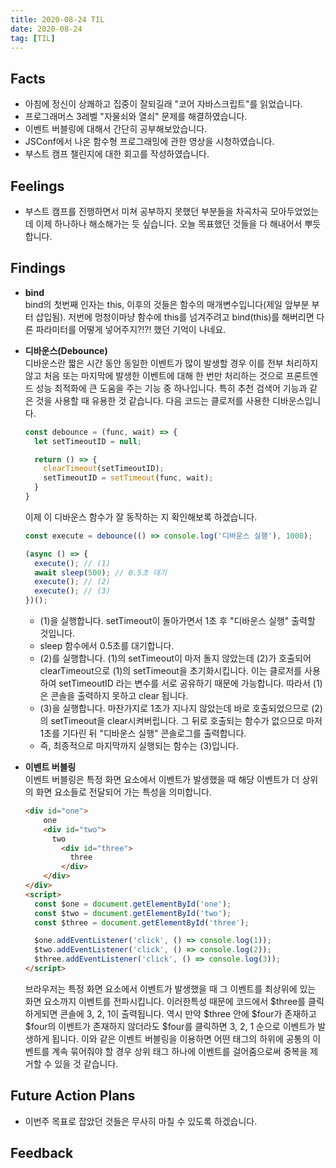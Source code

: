 ```yaml
---
title: 2020-08-24 TIL
date: 2020-08-24
tag: [TIL]
---
```


## Facts

- 아침에 정신이 상쾌하고 집중이 잘되길래 "코어 자바스크립트"를 읽었습니다.
- 프로그래머스 3레벨 "자물쇠와 열쇠" 문제를 해결하였습니다.
- 이벤트 버블링에 대해서 간단히 공부해보았습니다.
- JSConf에서 나온 함수형 프로그래밍에 관한 영상을 시청하였습니다.
- 부스트 캠프 챌린지에 대한 회고를 작성하였습니다.

## Feelings

- 부스트 캠프를 진행하면서 미쳐 공부하지 못했던 부분들을 차곡차곡 모아두었었는데 이제 하나하나 해소해가는 듯 싶습니다. 오늘 목표했던 것들을 다 해내어서 뿌듯 합니다.

## Findings

- **bind**  
  bind의 첫번째 인자는 this, 이후의 것들은 함수의 매개변수입니다(제일 앞부분 부터 삽입됨). 저번에 멍청이마냥 함수에 this를 넘겨주려고 bind(this)를 해버리면 다른 파라미터를 어떻게 넣어주지?!?! 했던 기억이 나네요.
- **디바운스(Debounce)**  
  디바운스란 짧은 시간 동안 동일한 이벤트가 많이 발생할 경우 이를 전부 처리하지 않고 처음 또는 마지막에 발생한 이벤트에 대해 한 번만 처리하는 것으로 프론트엔드 성능 최적화에 큰 도움을 주는 기능 중 하나입니다. 특히 추천 검색어 기능과 같은 것을 사용할 때 유용한 것 같습니다. 다음 코드는 클로저를 사용한 디바운스입니다.  

    ```javascript
    const debounce = (func, wait) => {
      let setTimeoutID = null;

      return () => {
        clearTimeout(setTimeoutID);
        setTimeoutID = setTimeout(func, wait);
      }
    }
    ```

    이제 이 디바운스 함수가 잘 동작하는 지 확인해보록 하겠습니다.

    ```javascript
    const execute = debounce(() => console.log('디바운스 실행'), 1000);

    (async () => {
      execute(); // (1)
      await sleep(500); // 0.5초 대기
      execute(); // (2)
      execute(); // (3)
    })();
    ```

  - (1)을 실행합니다. setTimeout이 돌아가면서 1초 후 "디바운스 실행" 출력할 것입니다.  
  - sleep 함수에서 0.5초를 대기합니다.  
  - (2)를 실행합니다. (1)의 setTimeout이 마저 돌지 않았는데 (2)가 호출되어 clearTimeout으로 (1)의 setTimeout을 초기화시킵니다. 이는 클로저를 사용하여 setTimeoutID 라는 변수를 서로 공유하기 때문에 가능합니다. 따라서 (1)은 콘솔을 출력하지 못하고 clear 됩니다.  
  - (3)을 실행합니다. 마찬가지로 1초가 지나지 않았는데 바로 호출되었으므로 (2)의 setTimeout을 clear시켜버립니다. 그 뒤로 호출되는 함수가 없으므로 마저 1초를 기다린 뒤 "디바운스 실행" 콘솔로그를 출력합니다.  
  - 즉, 최종적으로 마지막까지 실행되는 함수는 (3)입니다.  
- **이벤트 버블링**  
  이벤트 버블링은 특정 화면 요소에서 이벤트가 발생했을 때 해당 이벤트가 더 상위의 화면 요소들로 전달되어 가는 특성을 의미합니다.

    ```html
    <div id="one">
        one
        <div id="two">
          two
            <div id="three">
              three
            </div>
        </div>
    </div>
    <script>
      const $one = document.getElementById('one');
      const $two = document.getElementById('two');
      const $three = document.getElementById('three');

      $one.addEventListener('click', () => console.log(1));
      $two.addEventListener('click', () => console.log(2));
      $three.addEventListener('click', () => console.log(3));
    </script>
    ```

    브라우저는 특정 화면 요소에서 이벤트가 발생했을 때 그 이벤트를 최상위에 있는 화면 요소까지 이벤트를 전파시킵니다. 이러한특성 때문에 코드에서 $three를 클릭하게되면 콘솔에 3, 2, 1이 출력됩니다. 역시 만약 $three 안에 $four가 존재하고 $four의 이벤트가 존재하지 않더라도 $four를 클릭하면 3, 2, 1 순으로 이벤트가 발생하게 됩니다. 이와 같은 이벤트 버블링을 이용하면 어떤 태그의 하위에 공통의 이벤트를 계속 묶어줘야 할 경우 상위 태그 하나에 이벤트를 걸어줌으로써 중복을 제거할 수 있을 것 같습니다.

## Future Action Plans

- 이번주 목표로 잡았던 것들은 무사히 마칠 수 있도록 하겠습니다.

## Feedback
